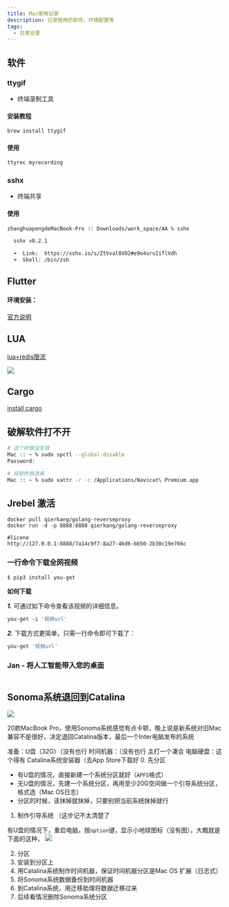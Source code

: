 ```yaml
---
title: Mac使用记录
description: 记录使用的软件、环境配置等
tags:
  - 日常记录
---
```

## 软件

###  ttygif

- 终端录制工具

#### 安装教程

```bash
brew install ttygif
```

#### 使用

```bash 命令行提示符 command:("[root@localhost] $":1,9-10||"[admin@remotehost] #":4-6)
ttyrec myrecording
```

### sshx

- 终端共享

#### 使用

```sh
zhanghuapengdeMacBook-Pro :: Downloads/work_space/AA % sshx

  sshx v0.2.1

  ➜  Link:  https://sshx.io/s/ZtVval8VO2#e9o4sruIiflVdh
  ➜  Shell: /bin/zsh
```



## Flutter

#### 环境安装：

[官方说明](https://docs.flutter.dev/get-started/install/macos)




## LUA

[lua+redis限流](https://mp.weixin.qq.com/s/Ag5E6D81diE6M-uehWloJQ)

![](https://s3.bmp.ovh/imgs/2024/01/25/41d94c7e3a65b7e2.png)


## Cargo


[install cargo](https://doc.rust-lang.org/cargo/getting-started/installation.html)


## 破解软件打不开

```sh
# 这个好像没生效
Mac :: ~ % sudo spctl --global-disable
Password:

# 将软件拖进来
Mac :: ~ % sudo xattr -r -c /Applications/Navicat\ Premium.app
```


## Jrebel 激活

```
docker pull qierkang/golang-reverseproxy
docker run -d -p 8888:8888 qierkang/golang-reverseproxy

#licene
http://127.0.0.1:8888/7a14c9f7-8a27-46d6-bb50-2b30c19e766c
```



###  一行命令下载全网视频
```sh
$ pip3 install you-get
```
**如何下载**

_**1.**_ 可通过如下命令查看该视频的详细信息。
```sh
you-get -i '视频url'
```
_**2.**_ 下载方式更简单，只需一行命令即可下载了：

```sh
you-get '视频url'
```


### Jan - 将人工智能带入您的桌面






```
```




## Sonoma系统退回到Catalina

![](https://s3.bmp.ovh/imgs/2024/03/18/26d4edbd95ba29b0.png)

20款MacBook Pro，使用Sonoma系统感觉有点卡顿，晚上说是新系统对旧Mac兼容不是很好，决定退回Catalina版本，最后一个Inter电脑发布的系统

准备：U盘（32G）（没有也行
时间机器：（没有也行 主打一个凑合
电脑硬盘：这个得有
Catalina系统安装器（去App Store下载好
0. 先分区
 - 有U盘的情况，直接新建一个系统分区就好（`APFS`格式）
 - 无U盘的情况，先建一个系统分区，再用至少20G空间做一个引导系统分区，格式选（Mac OS日志）
 - 分区的时候，该抹掉就抹掉，只要别把当前系统抹掉就行

1. 制作引导系统 （这步记不太清楚了

有U盘的情况下，重启电脑，按`option`键，显示小地球图标（没有图），大概就是下面的这种，
![](https://s3.bmp.ovh/imgs/2024/03/18/5ad8cd52fe6b475c.png)

2. 分区
3. 安装到分区上
4. 用Catalina系统制作时间机器，保证时间机器分区是Mac OS 扩展（日志式）
5. 将Sonoma系统数据备份到时间机器
6. 到Catalina系统，用迁移助理将数据迁移过来
7. 后续看情况删除Sonoma系统分区